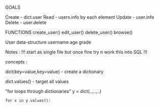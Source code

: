 GOALS

Create - dict.user
Read   - users.info by each element 
Update - user.info
Delete - user.delete

FUNCTIONS 
        create_user()
        edit_user()
        delete_user()
        browse()


User data-structure
    username
    age
    grade


Notes :
!!! start as single file but once fine try n work this into SQL !!!

concepts :

dict(key=value,key=value) - create a dictionary 

dict.values() - target all values 

"for loops through dictionaries" 
    y = dict(..,..,..)

    for x in y.values():



